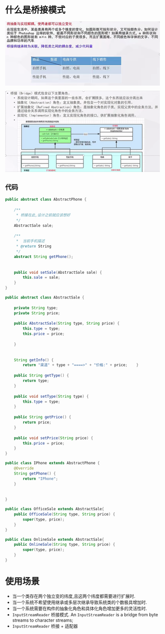 # 什么是桥接模式

![image-20221227111903604](./images/image-20221227_02.png)

![image-20221227112502067](.\images\image-20221227_03.png)

## 代码

```java
public abstract class AbstractPhone {

    /**
     * 桥接在此,设计之前就应该想好
     */
    AbstractSale sale;

    /**
     *  当前手机描述
     * @return String
     */
    abstract String getPhone();


    public void setSale(AbstractSale sale) {
        this.sale = sale;
    }
}
```

```java
public abstract class AbstractSale {

    private String type;
    private String price;

    public AbstractSale(String type, String price) {
        this.type = type;
        this.price = price;

    }


    String getInfo() {
        return "渠道" + type + "====>" + "价格:" + price;    }

    public String getType() {
        return type;
    }

    public void setType(String type) {
        this.type = type;
    }

    public String getPrice() {
        return price;
    }

    public void setPrice(String price) {
        this.price = price;
    }
}
```

```java
public class IPhone extends AbstractPhone {
    @Override
    String getPhone() {
        return "IPhone";
    }


}
```

```java
public class OfficeSale extends AbstractSale{
    public OfficeSale(String type, String price) {
        super(type, price);
    }
}
```

```java
public class OnlineSale extends AbstractSale{
    public OnlineSale(String type, String price) {
        super(type, price);
    }
}
```

# 使用场景

- 当一个类存在两个独立变的纬度,且这两个纬度都需要进行扩展时.
- 当一个系统不希望使用继承或多层次继承导致系统类的个数极具增加时.
- 当一个系统需要在构件的抽象化角色和具体化角色增加更多的灵活性时.
- `InputStreamReader` 桥接模式. An `InputStreamReader` is a bridge from byte streams to character streams; 
- `InputStreamReader` 桥接 + 适配器